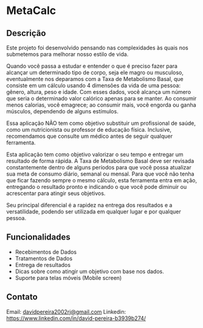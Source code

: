 # MetaCalc

## Descrição

Este projeto foi desenvolvido pensando nas complexidades às quais nos submetemos para melhorar nosso estilo de vida.

Quando você passa a estudar e entender o que é preciso fazer para alcançar um determinado tipo de corpo, seja ele magro ou musculoso, eventualmente nos deparamos com a Taxa de Metabolismo Basal, que consiste em um cálculo usando 4 dimensões da vida de uma pessoa: gênero, altura, peso e idade. Com esses dados, você alcança um número que seria o determinado valor calórico apenas para se manter. Ao consumir menos calorias, você emagrece; ao consumir mais, você engorda ou ganha músculos, dependendo de alguns estímulos.

Essa aplicação NÃO tem como objetivo substituir um profissional de saúde, como um nutricionista ou professor de educação física. Inclusive, recomendamos que consulte um médico antes de seguir qualquer ferramenta.

Esta aplicação tem como objetivo valorizar o seu tempo e entregar um resultado de forma rápida. A Taxa de Metabolismo Basal deve ser revisada constantemente dentro de alguns períodos para que você possa atualizar sua meta de consumo diário, semanal ou mensal. Para que você não tenha que ficar fazendo sempre o mesmo cálculo, esta ferramenta entra em ação, entregando o resultado pronto e indicando o que você pode diminuir ou acrescentar para atingir seus objetivos.

Seu principal diferencial é a rapidez na entrega dos resultados e a versatilidade, podendo ser utilizada em qualquer lugar e por qualquer pessoa.

## Funcionalidades

- Recebimentos de Dados
- Tratamentos de Dados
- Entrega de resultados
- Dicas sobre como atingir um objetivo com base nos dados.
- Suporte para telas móveis (Mobile screen)


## Contato

Email: davidpereira2002rj@gmail.com
Linkedin: https://www.linkedin.com/in/david-pereira-b3939b274/


